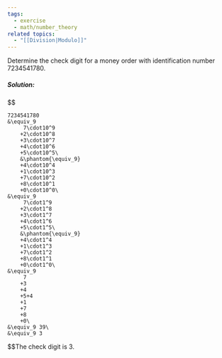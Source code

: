 ```yaml
---
tags:
  - exercise
  - math/number_theory
related topics:
  - "[[Division|Modulo]]"
---
```

Determine the check digit for a money order with identification number $7234541780$.
##### Solution:
$$

	7234541780 
	&\equiv_9 
		 7\cdot10^9
		+2\cdot10^8
		+3\cdot10^7
		+4\cdot10^6
		+5\cdot10^5\
		&\phantom{\equiv_9}
		+4\cdot10^4
		+1\cdot10^3
		+7\cdot10^2
		+8\cdot10^1
		+0\cdot10^0\
	&\equiv_9 
		 7\cdot1^9
		+2\cdot1^8
		+3\cdot1^7
		+4\cdot1^6
		+5\cdot1^5\
		&\phantom{\equiv_9}
		+4\cdot1^4
		+1\cdot1^3
		+7\cdot1^2
		+8\cdot1^1
		+0\cdot1^0\
	&\equiv_9
		 7
		+3
		+4
		+5+4
		+1
		+7
		+8
		+0\
	&\equiv_9 39\
	&\equiv_9 3

$$The check digit is $3$.